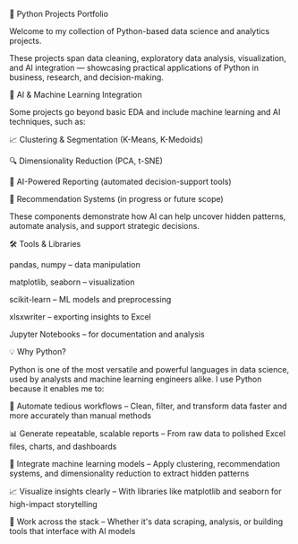 🐍 Python Projects Portfolio

Welcome to my collection of Python-based data science and analytics projects.

These projects span data cleaning, exploratory data analysis, visualization, and AI integration — showcasing practical applications of Python in business, research, and decision-making.

🧠 AI & Machine Learning Integration

Some projects go beyond basic EDA and include machine learning and AI techniques, such as:

📈 Clustering & Segmentation (K-Means, K-Medoids)

🔍 Dimensionality Reduction (PCA, t-SNE)

🤖 AI-Powered Reporting (automated decision-support tools)

🧠 Recommendation Systems (in progress or future scope)

These components demonstrate how AI can help uncover hidden patterns, automate analysis, and support strategic decisions.

🛠️ Tools & Libraries

pandas, numpy – data manipulation

matplotlib, seaborn – visualization

scikit-learn – ML models and preprocessing

xlsxwriter – exporting insights to Excel

Jupyter Notebooks – for documentation and analysis

💡 Why Python?

Python is one of the most versatile and powerful languages in data science, used by analysts and machine learning engineers alike. I use Python because it enables me to:

🧹 Automate tedious workflows – Clean, filter, and transform data faster and more accurately than manual methods

📊 Generate repeatable, scalable reports – From raw data to polished Excel files, charts, and dashboards

🧠 Integrate machine learning models – Apply clustering, recommendation systems, and dimensionality reduction to extract hidden patterns

📈 Visualize insights clearly – With libraries like matplotlib and seaborn for high-impact storytelling

🧰 Work across the stack – Whether it's data scraping, analysis, or building tools that interface with AI models
